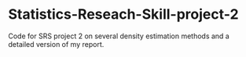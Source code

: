 # Statistics-Reseach-Skill-project-2
Code for SRS project 2 on several density estimation methods and a detailed version of my report.
